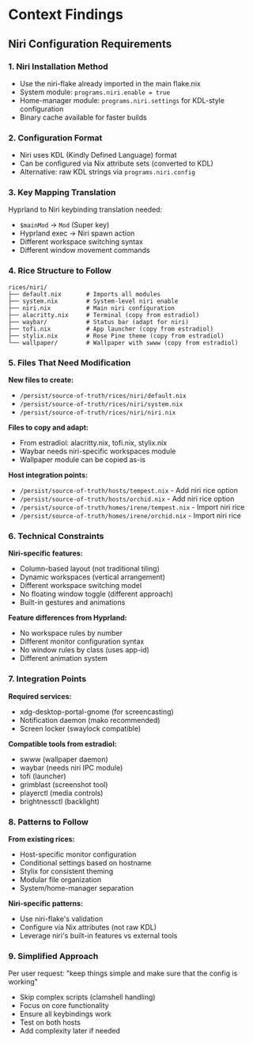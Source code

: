 # Context Findings

## Niri Configuration Requirements

### 1. **Niri Installation Method**
- Use the niri-flake already imported in the main flake.nix
- System module: `programs.niri.enable = true`
- Home-manager module: `programs.niri.settings` for KDL-style configuration
- Binary cache available for faster builds

### 2. **Configuration Format**
- Niri uses KDL (Kindly Defined Language) format
- Can be configured via Nix attribute sets (converted to KDL)
- Alternative: raw KDL strings via `programs.niri.config`

### 3. **Key Mapping Translation**
Hyprland to Niri keybinding translation needed:
- `$mainMod` → `Mod` (Super key)
- Hyprland exec → Niri spawn action
- Different workspace switching syntax
- Different window movement commands

### 4. **Rice Structure to Follow**
```
rices/niri/
├── default.nix       # Imports all modules
├── system.nix        # System-level niri enable
├── niri.nix          # Main niri configuration
├── alacritty.nix     # Terminal (copy from estradiol)
├── waybar/           # Status bar (adapt for niri)
├── tofi.nix          # App launcher (copy from estradiol)
├── stylix.nix        # Rose Pine theme (copy from estradiol)
└── wallpaper/        # Wallpaper with swww (copy from estradiol)
```

### 5. **Files That Need Modification**

**New files to create:**
- `/persist/source-of-truth/rices/niri/default.nix`
- `/persist/source-of-truth/rices/niri/system.nix`
- `/persist/source-of-truth/rices/niri/niri.nix`

**Files to copy and adapt:**
- From estradiol: alacritty.nix, tofi.nix, stylix.nix
- Waybar needs niri-specific workspaces module
- Wallpaper module can be copied as-is

**Host integration points:**
- `/persist/source-of-truth/hosts/tempest.nix` - Add niri rice option
- `/persist/source-of-truth/hosts/orchid.nix` - Add niri rice option
- `/persist/source-of-truth/homes/irene/tempest.nix` - Import niri rice
- `/persist/source-of-truth/homes/irene/orchid.nix` - Import niri rice

### 6. **Technical Constraints**

**Niri-specific features:**
- Column-based layout (not traditional tiling)
- Dynamic workspaces (vertical arrangement)
- Different workspace switching model
- No floating window toggle (different approach)
- Built-in gestures and animations

**Feature differences from Hyprland:**
- No workspace rules by number
- Different monitor configuration syntax
- No window rules by class (uses app-id)
- Different animation system

### 7. **Integration Points**

**Required services:**
- xdg-desktop-portal-gnome (for screencasting)
- Notification daemon (mako recommended)
- Screen locker (swaylock compatible)

**Compatible tools from estradiol:**
- swww (wallpaper daemon)
- waybar (needs niri IPC module)
- tofi (launcher)
- grimblast (screenshot tool)
- playerctl (media controls)
- brightnessctl (backlight)

### 8. **Patterns to Follow**

**From existing rices:**
- Host-specific monitor configuration
- Conditional settings based on hostname
- Stylix for consistent theming
- Modular file organization
- System/home-manager separation

**Niri-specific patterns:**
- Use niri-flake's validation
- Configure via Nix attributes (not raw KDL)
- Leverage niri's built-in features vs external tools

### 9. **Simplified Approach**
Per user request: "keep things simple and make sure that the config is working"
- Skip complex scripts (clamshell handling)
- Focus on core functionality
- Ensure all keybindings work
- Test on both hosts
- Add complexity later if needed